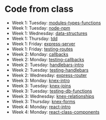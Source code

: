 # Code from class

* Week 1: Tuesday: [modules-types-functions](modules-types-functions)
* Week 1: Tuesday: [node-npm](node-npm)
* Week 1: Wednesday: [data-structures](data-structures)
* Week 1: Thursday: [tdd](tdd)
* Week 1: Friday: [express-server](express-server)
* Week 1: Friday: [testing-routes](testing-routes)
* Week 2: Monday: [callbacks](callbacks)
* Week 2: Monday: [testing-callbacks](testing-callbacks)
* Week 2: Tuesday: [handlebars-intro](handlebars-intro)
* Week 2: Tuesday: [testing-handlebars](testing-handlebars)
* Week 2: Wednesday: [express-router](express-router)
* Week 3: Monday: [knex-intro](knex-intro)
* Week 3: Tuesday: [knex-joins](knex-joins)
* Week 3: Tuesday: [testing-db-functions](testing-db-functions)
* Week 3: Wednesday: [knex-relationships](knex-relationships)
* Week 3: Thursday: [knex-forms](knex-forms)
* Week 4: Monday: [react-intro](react-intro)
* Week 4: Monday: [react-class-components](react-class-components)
